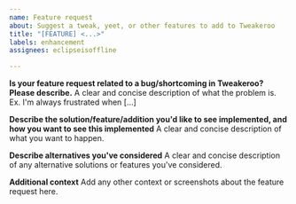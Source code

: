 ```yaml
---
name: Feature request
about: Suggest a tweak, yeet, or other features to add to Tweakeroo
title: "[FEATURE] <...>"
labels: enhancement
assignees: eclipseisoffline

---
```


**Is your feature request related to a bug/shortcoming in Tweakeroo? Please describe.**
A clear and concise description of what the problem is. Ex. I'm always frustrated when [...]

**Describe the solution/feature/addition you'd like to see implemented, and how you want to see this implemented**
A clear and concise description of what you want to happen.

**Describe alternatives you've considered**
A clear and concise description of any alternative solutions or features you've considered.

**Additional context**
Add any other context or screenshots about the feature request here.
